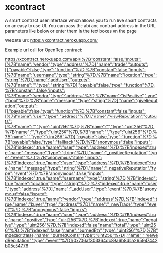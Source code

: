 # xcontract
A smart contract user interface which allows you to run live smart contracts on an easy to use UI. You can pass the abi and contract address in the URL parameters like below or enter them in the text boxes on the page

Website url: https://xcontract.herokuapp.com/

Example url call for OpenRep contract: 

https://xcontract.herokuapp.com/api/[%7B"constant":false,"inputs":[%7B"name":"vendor","type":"address"%7D],"name":"trade","outputs":[],"payable":false,"type":"function"%7D,%7B"constant":false,"inputs":[%7B"name":"username","type":"string"%7D,%7B"name":"location","type":"string"%7D],"name":"addUser","outputs":[%7B"name":"","type":"string"%7D],"payable":false,"type":"function"%7D,%7B"constant":false,"inputs":[%7B"name":"vendor","type":"address"%7D,%7B"name":"isPositive","type":"bool"%7D,%7B"name":"message","type":"string"%7D],"name":"giveReputation","outputs":[],"payable":false,"type":"function"%7D,%7B"constant":false,"inputs":[%7B"name":"user","type":"address"%7D],"name":"viewReputation","outputs":[%7B"name":"","type":"uint256"%7D,%7B"name":"","type":"uint256"%7D,%7B"name":"","type":"uint256"%7D,%7B"name":"","type":"uint256"%7D,%7B"name":"","type":"uint256"%7D],"payable":false,"type":"function"%7D,%7B"payable":false,"type":"fallback"%7D,%7B"anonymous":false,"inputs":[%7B"indexed":true,"name":"user","type":"address"%7D,%7B"indexed":true,"name":"message","type":"string"%7D],"name":"_positiveReputation","type":"event"%7D,%7B"anonymous":false,"inputs":[%7B"indexed":true,"name":"user","type":"address"%7D,%7B"indexed":true,"name":"message","type":"string"%7D],"name":"_negativeReputation","type":"event"%7D,%7B"anonymous":false,"inputs":[%7B"indexed":true,"name":"username","type":"string"%7D,%7B"indexed":true,"name":"location","type":"string"%7D,%7B"indexed":true,"name":"user","type":"address"%7D],"name":"_addUser","type":"event"%7D,%7B"anonymous":false,"inputs":[%7B"indexed":true,"name":"vendor","type":"address"%7D,%7B"indexed":true,"name":"buyer","type":"address"%7D],"name":"_newTrade","type":"event"%7D,%7B"anonymous":false,"inputs":[%7B"indexed":true,"name":"user","type":"address"%7D,%7B"indexed":true,"name":"positive","type":"uint256"%7D,%7B"indexed":true,"name":"negative","type":"uint256"%7D,%7B"indexed":false,"name":"total","type":"uint256"%7D,%7B"indexed":false,"name":"burnedEth","type":"uint256"%7D,%7B"indexed":false,"name":"burnedCoins","type":"uint256"%7D],"name":"_viewedReputation","type":"event"%7D]/0x706af303364dc89a6b8dba265947442b05e84776


